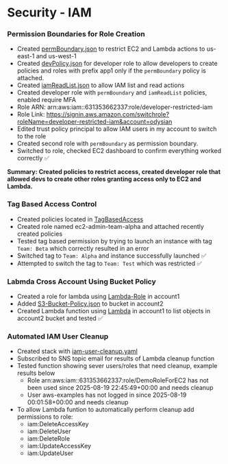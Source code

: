 # Security - IAM
### Permission Boundaries for Role Creation

- Created [permBoundary.json](./PermBoundary/permBoundary.json) to restrict EC2 and Lambda actions to us-east-1 and us-west-1
- Created [devPolicy.json](./PermBoundary/devPolicy.json) for developer role to allow developers to create policies and roles with prefix app1 only if the `permBoundary` policy is attached.
- Created [iamReadList.json](./PermBoundary/iamReadList.json) to allow IAM list and read actions
- Created developer role with `permBoundary` and `iamReadList` policies, enabled require MFA
- Role ARN: arn:aws:iam::631353662337:role/developer-restricted-iam
- Role Link: https://signin.aws.amazon.com/switchrole?roleName=developer-restricted-iam&account=odysian
- Edited trust policy principal to allow IAM users in my account to switch to the role
- Created second role with `permBoundary` as permission boundary.
- Switched to role, checked EC2 dashboard to confirm everything worked correctly ✅

**Summary: Created policies to restrict access, created developer role that allowed devs to create other roles granting access only to EC2 and Lambda.**

### Tag Based Access Control
- Created policies located in [TagBasedAccess](./TagBasedAccess) 
- Created role named ec2-admin-team-alpha and attached recently created policies 
- Tested tag based permission by trying to launch an instance with tag `Team: Beta` which correctly resulted in an error
- Switched tag to `Team: Alpha` and instance successfully launched ✅
- Attempted to switch the tag to `Team: Test` which was restricted ✅

### Labmda Cross Account Using Bucket Policy
- Created a role for lambda using [Lambda-Role](LambdaCrossAccBucketPolicy/Lambda-Role.json) in account1
- Added [S3-Bucket-Policy.json](LambdaCrossAccBucketPolicy/S3-Bucket-Policy.json) to bucket in account2
- Created Lambda function using [Lambda](LambdaCrossAccBucketPolicy/Lambda.py) in account1 to list objects in account2 bucket and tested ✅

### Automated IAM User Cleanup
- Created stack with [iam-user-cleanup.yaml](AutoIAMUserCleanup/cloudformation-iam-user-cleanup.yaml)
- Subscribed to SNS topic email for results of Lambda cleanup function
- Tested function showing sever users/roles that need cleanup, example results below
    - Role arn:aws:iam::631353662337:role/DemoRoleForEC2 has not been used since 2025-08-19 22:45:49+00:00 and needs cleanup
    - User aws-examples has not logged in since 2025-08-19 00:01:58+00:00 and needs cleanup
- To allow Lambda funtion to automatically perform cleanup add permissions to role:             
    - iam:DeleteAccessKey
    - iam:DeleteUser
    - iam:DeleteRole
    - iam:UpdateAccessKey
    - iam:UpdateUser